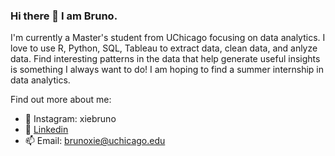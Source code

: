 ### Hi there 👋 I am Bruno.

I'm currently a Master's student from UChicago focusing on data analytics. I love to use R, Python, SQL, Tableau to extract data, clean data, and anlyze data. Find interesting patterns in the data that help generate useful insights is something I always want to do! I am hoping to find a summer internship in data analytics.

Find out more about me:
- :camera_flash: Instagram: xiebruno
- 💬 [Linkedin](https://www.linkedin.com/in/bruno-xie-534a3a220/)
- 📫 Email: brunoxie@uchicago.edu
